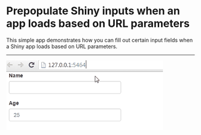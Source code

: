 # Prepopulate Shiny inputs when an app loads based on URL parameters

This simple app demonstrates how you can fill out certain input fields when a Shiny app loads based on URL parameters.

---

[![Demo](./url-inputs.gif)](./url-inputs.gif)